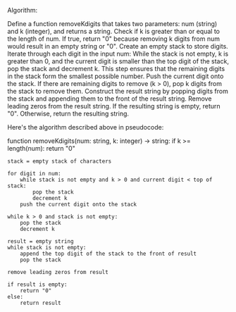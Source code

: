 Algorithm:

Define a function removeKdigits that takes two parameters: num (string) and k (integer), and returns a string.
Check if k is greater than or equal to the length of num. If true, return "0" because removing k digits from num would result in an empty string or "0".
Create an empty stack to store digits.
Iterate through each digit in the input num:
While the stack is not empty, k is greater than 0, and the current digit is smaller than the top digit of the stack, pop the stack and decrement k. This step ensures that the remaining digits in the stack form the smallest possible number.
Push the current digit onto the stack.
If there are remaining digits to remove (k > 0), pop k digits from the stack to remove them.
Construct the result string by popping digits from the stack and appending them to the front of the result string.
Remove leading zeros from the result string.
If the resulting string is empty, return "0". Otherwise, return the resulting string.


Here's the algorithm described above in pseudocode:

function removeKdigits(num: string, k: integer) -> string:
    if k >= length(num):
        return "0"
    
    stack = empty stack of characters

    for digit in num:
        while stack is not empty and k > 0 and current digit < top of stack:
            pop the stack
            decrement k
        push the current digit onto the stack
    
    while k > 0 and stack is not empty:
        pop the stack
        decrement k
    
    result = empty string
    while stack is not empty:
        append the top digit of the stack to the front of result
        pop the stack
    
    remove leading zeros from result

    if result is empty:
        return "0"
    else:
        return result




